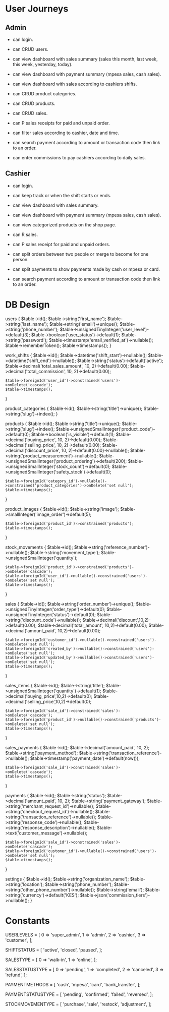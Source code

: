 # User Journeys
## Admin
- can login.
- can CRUD users.

- can view dashboard with sales summary (sales this month, last week, this week, yesterday, today).
- can view dashboard with payment summary (mpesa sales, cash sales).
- can view dashboard with sales according to cashiers shifts.

- can CRUD product categories.
- can CRUD products.

- can CRUD sales.
- can P sales receipts for paid and unpaid order.
- can filter sales according to cashier, date and time.
- can search payment according to amount or transaction code then link to an order.

- can enter commissions to pay cashiers according to daily sales.

## Cashier
- can login.
- can keep track or when the shift starts or ends.

- can view dashboard with sales summary.
- can view dashboard with payment summary (mpesa sales, cash sales).

- can view categorized products on the shop page.

- can R sales.
- can P sales receipt for paid and unpaid orders.
- can split orders between two people or merge to become for one person.
- can split payments to show payments made by cash or mpesa or card.
- can search payment according to amount or transaction code then link to an order.



# DB Design
users {
    $table->id();
    $table->string('first_name');
    $table->string('last_name');
    $table->string('email')->unique();
    $table->string('phone_number');
    $table->unsignedTinyInteger('user_level')->default(3);
    $table->boolean('user_status')->default(1);
    $table->string('password');
    $table->timestamp('email_verified_at')->nullable();
    $table->rememberToken();
    $table->timestamps();
}

work_shifts {
    $table->id();
    $table->datetime('shift_start')->nullable();
    $table->datetime('shift_end')->nullable();
    $table->string('status')->default('active');
    $table->decimal('total_sales_amount', 10, 2)->default(0.00);
    $table->decimal('total_commission', 10, 2)->default(0.00);

    $table->foreignId('user_id')->constrained('users')->onDelete('cascade');
    $table->timestamps();
}

product_categories {
    $table->id();
    $table->string('title')->unique();
    $table->string('slug')->index();
}

products {
    $table->id();
    $table->string('title')->unique();
    $table->string('slug')->index();
    $table->unsignedSmallInteger('product_code')->default(0);
    $table->boolean('is_visible')->default(1);
    $table->decimal('buying_price', 10, 2)->default(0.00);
    $table->decimal('selling_price', 10, 2)->default(0.00);
    $table->decimal('discount_price', 10, 2)->default(0.00)->nullable();
    $table->string('product_measurement')->nullable();
    $table->unsignedSmallInteger('product_ordering')->default(200);
    $table->unsignedSmallInteger('stock_count')->default(0);
    $table->unsignedSmallInteger('safety_stock')->default(0);

    $table->foreignId('category_id')->nullable()->constrained('product_categories')->onDelete('set null');
    $table->timestamps();
}

product_images {
    $table->id();
    $table->string('image');
    $table->smallInteger('image_order')->default(5);

    $table->foreignId('product_id')->constrained('products');
    $table->timestamps();
}

stock_movements {
    $table->id();
    $table->string('reference_number')->nullable();
    $table->string('movement_type');
    $table->unsignedSmallInteger('quantity');

    $table->foreignId('product_id')->constrained('products')->onDelete('cascade');
    $table->foreignId('user_id')->nullable()->constrained('users')->onDelete('set null');
    $table->timestamps();
}

sales {
    $table->id();
    $table->string('order_number')->unique();
    $table->unsignedTinyInteger('order_type')->default(0);
    $table->unsignedTinyInteger('status')->default(0);
    $table->string('discount_code')->nullable();
    $table->decimal('discount',10,2)->default(0.00);
    $table->decimal('total_amount', 10,2)->default(0.00);
    $table->decimal('amount_paid', 10,2)->default(0.00);

    $table->foreignId('customer_id')->nullable()->constrained('users')->onDelete('set null');
    $table->foreignId('created_by')->nullable()->constrained('users')->onDelete('set null');
    $table->foreignId('updated_by')->nullable()->constrained('users')->onDelete('set null');
    $table->timestamps();
}

sales_items {
    $table->id();
    $table->string('title');
    $table->unsignedSmallInteger('quantity')->default(1);
    $table->decimal('buying_price',10,2)->default(0);
    $table->decimal('selling_price',10,2)->default(0);

    $table->foreignId('sale_id')->constrained('sales')->onDelete('cascade');
    $table->foreignId('product_id')->nullable()->constrained('products')->onDelete('set null');
    $table->timestamps();
}

sales_payments {
    $table->id();
    $table->decimal('amount_paid', 10, 2);
    $table->string('payment_method');
    $table->string('transaction_reference')->nullable();
    $table->timestamp('payment_date')->default(now());

    $table->foreignId('sale_id')->constrained('sales')->onDelete('cascade');
    $table->timestamps();
}

payments {
    $table->id();
    $table->string('status');
    $table->decimal('amount_paid', 10, 2);
    $table->string('payment_gateway');
    $table->string('merchant_request_id')->nullable();
    $table->string('checkout_request_id')->nullable();
    $table->string('transaction_reference')->nullable();
    $table->string('response_code')->nullable();
    $table->string('response_description')->nullable();
    $table->text('customer_message')->nullable();

    $table->foreignId('sale_id')->constrained('sales')->onDelete('cascade');
    $table->foreignId('customer_id')->nullable()->constrained('users')->onDelete('set null');
    $table->timestamps();
}

settings {
    $table->id();
    $table->string('organization_name');
    $table->string('location');
    $table->string('phone_number');
    $table->string('other_phone_number')->nullable();
    $table->string('email');
    $table->string('currency')->default('KES');
    $table->json('commission_tiers')->nullable();
}



# Constants
USERLEVELS = [
    0 => 'super_admin',
    1 => 'admin',
    2 => 'cashier',
    3 => 'customer',
];

SHIFTSTATUS = [
    'active',
    'closed',
    'paused',
];

SALESTYPE = [
    0 => 'walk-in',
    1 => 'online',
];

SALESSTATUSTYPE = [
    0 => 'pending',
    1 => 'completed',
    2 => 'canceled',
    3 => 'refund',
];

PAYMENTMETHODS = [
    'cash',
    'mpesa',
    'card',
    'bank_transfer',
];

PAYMENTSTATUSTYPE = [
    'pending',
    'confirmed',
    'failed',
    'reversed',
];

STOCKMOVEMENTYPE = [
    'purchase', 
    'sale', 
    'restock', 
    'adjustment',
];
